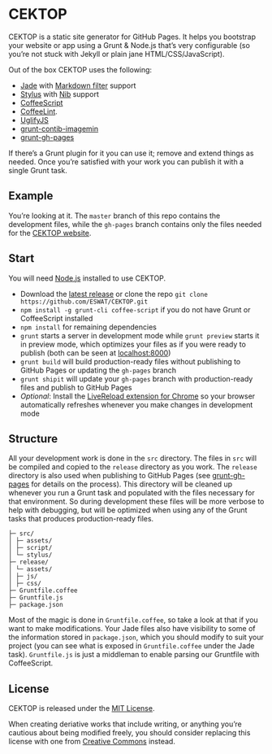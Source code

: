 # CEKTOP

CEKTOP is a static site generator for GitHub Pages. It helps you bootstrap your website or app using a Grunt & Node.js that’s very configurable (so you’re not stuck with Jekyll or plain jane HTML/CSS/JavaScript).

Out of the box CEKTOP uses the following:

- [Jade](http://jade-lang.com/) with [Markdown filter](http://jade-lang.com/reference/#filters) support
- [Stylus](http://learnboost.github.io/stylus/) with [Nib](http://visionmedia.github.io/nib/) support
- [CoffeeScript](http://coffeescript.org/)
- [CoffeeLint](http://www.coffeelint.org/).
- [UglifyJS](http://marijnhaverbeke.nl//uglifyjs)
- [grunt-contib-imagemin](https://github.com/gruntjs/grunt-contrib-imagemin)
- [grunt-gh-pages](https://github.com/tschaub/grunt-gh-pages)

If there’s a Grunt plugin for it you can use it; remove and extend things as needed. Once you’re satisfied with your work you can publish it with a single Grunt task.

## Example

You’re looking at it. The `master` branch of this repo contains the development files, while the `gh-pages` branch contains only the files needed for the [CEKTOP website](http://eswat.ca/cektop).

## Start

You will need [Node.js](http://nodejs.org/download/) installed to use CEKTOP.

- Download the [latest release](https://github.com/ESWAT/CEKTOP/releases) or clone the repo `git clone https://github.com/ESWAT/CEKTOP.git`
- `npm install -g grunt-cli coffee-script` if you do not have Grunt or CoffeeScript installed
- `npm install` for remaining dependencies
- `grunt` starts a server in development mode while `grunt preview` starts it in preview mode, which optimizes your files as if you were ready to publish (both can be seen at [localhost:8000](http://localhost:8000/))
- `grunt build` will build production-ready files without publishing to GitHub Pages or updating the `gh-pages` branch
- `grunt shipit` will update your `gh-pages` branch with production-ready files and publish to GitHub Pages
- *Optional*: Install the [LiveReload extension for Chrome](https://chrome.google.com/webstore/detail/livereload/jnihajbhpnppcggbcgedagnkighmdlei) so your browser automatically refreshes whenever you make changes in development mode

## Structure

All your development work is done in the `src` directory. The files in `src` will be compiled and copied to the `release` directory as you work. The `release` directory is also used when publishing to GitHub Pages (see [grunt-gh-pages](https://github.com/tschaub/grunt-gh-pages) for details on the process). This directory will be cleaned up whenever you run a Grunt task and populated with the files necessary for that environment. So during development these files will be more verbose to help with debugging, but will be optimized when using any of the Grunt tasks that produces production-ready files.

```
├─ src/
│ ├─ assets/
│ ├─ script/
│ └─ stylus/
├─ release/
│ └─ assets/
│ ├─ js/
│ ├─ css/
├─ Gruntfile.coffee
├─ Gruntfile.js
├─ package.json
```

Most of the magic is done in `Gruntfile.coffee`, so take a look at that if you want to make modifications. Your Jade files also have visibility to some of the information stored in `package.json`, which you should modify to suit your project (you can see what is exposed in `Gruntfile.coffee` under the Jade task). `Gruntfile.js` is just a middleman to enable parsing our Gruntfile with CoffeeScript.

## License

CEKTOP is released under the [MIT License](LICENSE).

When creating deriative works that include writing, or anything you’re cautious about being modified freely, you should consider replacing this license with one from [Creative Commons](http://creativecommons.org/choose/) instead.
